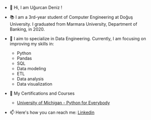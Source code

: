 - 👋 Hi, I am Uğurcan Deniz !
- 📚 I am a 3rd-year student of Computer Engineering at Doğuş University. I graduated from Marmara University, Department of Banking, in 2020.
- 🌱 I aim to specialize in Data Engineering. Currently, I am focusing on improving my skills in:
   -  Python
   -  Pandas 
   -  SQL
   -  Data modeling 
   -  ETL 
   -  Data analysis
   -  Data visualization
- 📜 My Certifications and Courses
   -  [University of Michigan - Python for Everybody](https://coursera.org/share/2c4627251556f2d0886cb6699f56c7f4)
   
- 📫 Here's how you can reach me: [Linkedin](https://www.linkedin.com/in/ugurcandeniz/)

<!---
UgurcanDeniz/UgurcanDeniz is a ✨ special ✨ repository because its `README.md` (this file) appears on your GitHub profile.
You can click the Preview link to take a look at your changes.
--->
